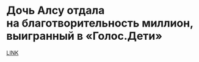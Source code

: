 # Дочь Алсу отдала на благотворительность миллион, выигранный в «Голос.Дети»



[LINK](https://varlamov.ru/3460793.html)
